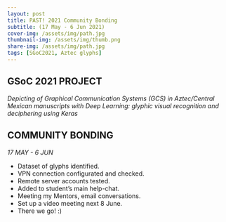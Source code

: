 ```yaml
---
layout: post
title: PAST! 2021 Community Bonding
subtitle: (17 May - 6 Jun 2021)
cover-img: /assets/img/path.jpg
thumbnail-img: /assets/img/thumb.png
share-img: /assets/img/path.jpg
tags: [SGoC2021, Aztec glyphs]
---
```


## GSoC 2021 PROJECT
*Depicting of Graphical Communication Systems (GCS) in Aztec/Central Mexican manuscripts with Deep Learning: glyphic visual recognition and deciphering using Keras*

## COMMUNITY BONDING
*17 MAY - 6 JUN*

- Dataset of glyphs identified.
- VPN connection configurated and checked.
- Remote server accounts tested.
- Added to student’s main help-chat.
- Meeting my Mentors, email conversations.
- Set up a video meeting next 8 June.
- There we go! :)
